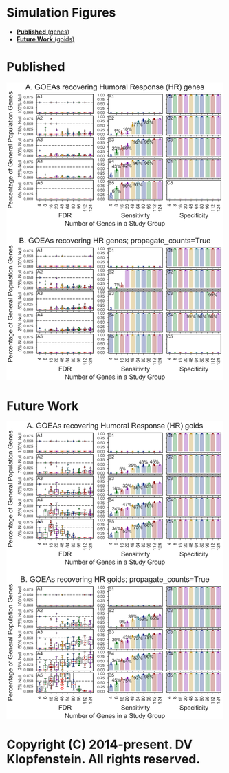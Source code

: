 # Simulation Figures

  * [**Published** (genes)](#published)    
  * [**Future Work** (goids)](#future-work)    

# Published
![genes](../../log/plt_goea_fig3ab/fig3_genes.png)

# Future Work
![goids](../../log/plt_goea_fig3ab/fig3_goids.png)

# Copyright (C) 2014-present. DV Klopfenstein. All rights reserved.
